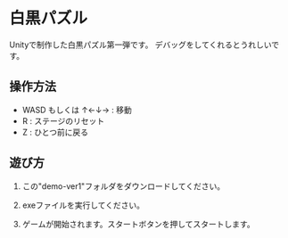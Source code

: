 # 白黒パズル

Unityで制作した白黒パズル第一弾です。
デバッグをしてくれるとうれしいです。

## 操作方法

- WASD もしくは ↑←↓→ : 移動
- R : ステージのリセット
- Z : ひとつ前に戻る

## 遊び方

1. この"demo-ver1"フォルダをダウンロードしてください。

2. exeファイルを実行してください。

3. ゲームが開始されます。スタートボタンを押してスタートします。
